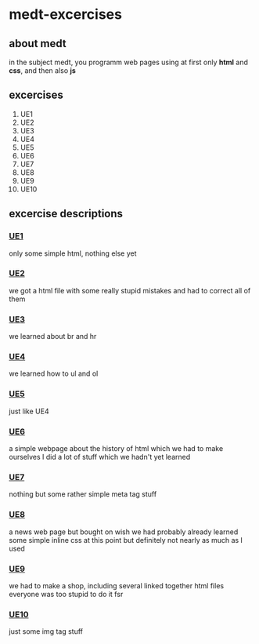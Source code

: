 # medt-excercises

## about medt

in the subject medt, you programm web pages using at first only **html** and **css**, and then also **js**

## excercises

1. UE1
2. UE2
3. UE3
4. UE4
5. UE5
6. UE6
7. UE7
8. UE8
9. UE9
10. UE10

## excercise descriptions

### [UE1](https://github.com/MinihuberKonstantin/medt-excercises/tree/main/UE1)

only some simple html, nothing else yet

### [UE2](https://github.com/MinihuberKonstantin/medt-excercises/tree/main/UE2)

we got a html file with some really stupid mistakes and had to correct all of them

### [UE3](https://github.com/MinihuberKonstantin/medt-excercises/tree/main/UE3)

we learned about br and hr

### [UE4](https://github.com/MinihuberKonstantin/medt-excercises/tree/main/UE4)

we learned how to ul and ol

### [UE5](https://github.com/MinihuberKonstantin/medt-excercises/tree/main/UE5)

just like UE4

### [UE6](https://github.com/MinihuberKonstantin/medt-excercises/tree/main/UE6)

a simple webpage about the history of html which we had to make ourselves
I did a lot of stuff which we hadn't yet learned

### [UE7](https://github.com/MinihuberKonstantin/medt-excercises/tree/main/UE7)

nothing but some rather simple meta tag stuff

### [UE8](https://github.com/MinihuberKonstantin/medt-excercises/tree/main/UE8)

a news web page but bought on wish
we had probably already learned some simple inline css at this point but definitely not nearly as much as I used

### [UE9](https://github.com/MinihuberKonstantin/medt-excercises/tree/main/UE9)

we had to make a shop, including several linked together html files
everyone was too stupid to do it fsr

### [UE10](https://github.com/MinihuberKonstantin/medt-excercises/tree/main/UE10)

just some img tag stuff